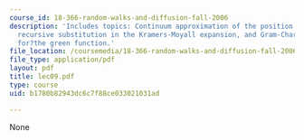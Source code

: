 ```yaml
---
course_id: 18-366-random-walks-and-diffusion-fall-2006
description: 'Includes topics: Continuum approximation of the position of?a?random?walk,
  recursive substitution in the Kramers-Moyall expansion, and Gram-Charlier expansion
  for?the green function.'
file_location: /coursemedia/18-366-random-walks-and-diffusion-fall-2006/b1780b82943dc6c7f88ce033021031ad_lec09.pdf
file_type: application/pdf
layout: pdf
title: lec09.pdf
type: course
uid: b1780b82943dc6c7f88ce033021031ad

---
```

None